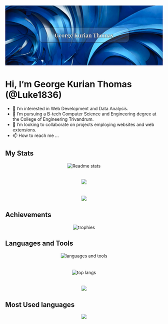 ![banner](https://github.com/Luke1836/Luke1836/blob/main/Profile-2.png)
<br/>
# Hi, I’m George Kurian Thomas (@Luke1836)
- 👀 I’m interested in Web Development and Data Analysis.
- 🌱 I’m pursuing a B-tech Computer Science and Engineering degree at the College of Engineering Trivandrum.
- 💞️ I’m looking to collaborate on projects employing websites and web extensions.
- 📫 How to reach me ...

## My Stats
<div align="center">
  <img src="https://github-readme-stats.vercel.app/api?username=Luke1836&theme=radical" alt="Readme stats" align="center" />
  <br /><br /><br />
  <img src = "https://stats.quine.sh/Luke1836/github?theme=dark" />
  <br /><br /><br />
  <img src="https://streak-stats.demolab.com/?user=Luke1836&theme=radical" />
</div>

## Achievements
<div align="center">
  <img src="https://github-profile-trophy.vercel.app/Luke1836=ryo-ma" alt="trophies" align="center" />
</div>

## Languages and Tools
<div align="center">
  <img src="https://skillicons.dev/icons?i=html,css,js,react,tailwind,arduino,c,cpp,java,py,git,nodejs,vite,vscode,visualstudio,figma&perline=4" alt="languages and tools" align="center" />
  <br /><br /><br />
  <!-- <img src="https://github-readme-stats-noelg-cj.vercel.app/api/top-langs/?username=noelg-cj&layout=donut-vertical" alt="top langs" align="center" /> -->
  <img src="https://stats.quine.sh/Luke1836/languages-over-time?theme=dark" alt="top langs" align="center" />
  <br /><br /><br />
  <img src = "https://stats.quine.sh/Luke1836/dependencies?theme=dark" /
  <br /><br />
</div>

## Most Used languages
<div align="Center">
  <img src="https://github-readme-stats.vercel.app/api/top-langs/?username=anuraghazra&layout=compact" />
</div>

